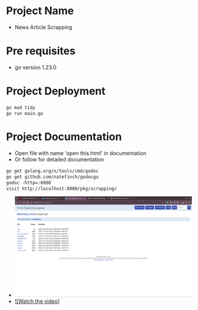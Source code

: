 # Project Name
- News Article Scrapping

# Pre requisites
- go version 1.23.0

# Project Deployment

```
go mod tidy
go run main.go
```

# Project Documentation
- Open file with name 'open this.html' in documentation
- Or follow for detailed documentation
```
go get golang.org/x/tools/cmd/godoc
go get github.com/natefinch/godocgo
godoc -http=:8080 
visit http://localhost:8080/pkg/scrapping/
```

- ![alt text](image.png)
- [![Watch the video]](scraper-tool-demo.mp4)

